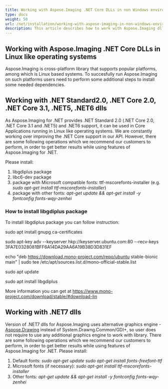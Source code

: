 ```yaml
---
title: Working with Aspose.Imaging .NET Core DLLs in non Windows environment
type: docs
weight: 50
url: /net/installation/working-with-aspose-imaging-in-non-windows-environment/
description: This article describes how to work with Aspose.Imaging dlls in non Windows environment.
---
```


## **Working with Aspose.Imaging .NET Core DLLs in Linux like operating systems**
Aspose.Imaging is cross-platform library that supports popular platforms, among which is Linux based systems. To succesfully run Aspose.Imaging on such platforms users need to perform some additional steps to install some needed dependencies.

## **Working with .NET Standard2.0, .NET Core 2.0, .NET Core 3.1, .NET5, .NET6 dlls**

As Aspose.Imaging for .NET provides .NET Standard 2.0 (.NET Core 2.0, .NET Core 3.1 and .NET5) and .NET6 support, it can be used in Core Applications running in Linux like operating systems. We are constantly working over improving the .NET Core support in our API. However, there are some following operations which we recommend our customers to perform, in order to get better results while using features of Aspose.Imaging for .NET.

Please install:
1. libgdiplus package
1. libc6-dev package
1. package with Microsoft compatible fonts: ttf-mscorefonts-installer (e.g. *sudo apt-get install ttf-mscorefonts-installer*)
1. package with other fonts: *apt-get update && apt-get install -y fontconfig fonts-wqy-zenhei*

### **How to install libgdiplus package**
To install libgdiplus package you can follow instruction:

sudo apt install gnupg ca-certificates

sudo apt-key adv --keyserver hkp://keyserver.ubuntu.com:80 --recv-keys 3FA7E0328081BFF6A14DA29AA6A19B38D3D831EF

echo "deb https://download.mono-project.com/repo/ubuntu stable-bionic main" | sudo tee /etc/apt/sources.list.d/mono-official-stable.list

sudo apt update

sudo apt install libgdiplus

More information you can get at https://www.mono-project.com/download/stable/#download-lin

## **Working with .NET7 dlls**
Version of .NET7 dlls for Aspose.Imaging uses alternative graphics engine - [Aspose.Drawing](https://products.aspose.com/drawing/net/) instead of System.Drawng.Common/GDI+, so user does not require to use any additional graphics engine to work with library. There are some following operations which we recommend our customers to perform, in order to get better results while using features of Aspose.Imaging for .NET.
Please install:
1. Default fonts: *sudo apt-get update sudo apt-get install fonts-freefont-ttf*
1. Microsoft fonts (if necessary): *sudo apt-get install ttf-mscorefonts-installer*
1. Other fonts: *apt-get update && apt-get install -y fontconfig fonts-wqy-zenhei*


